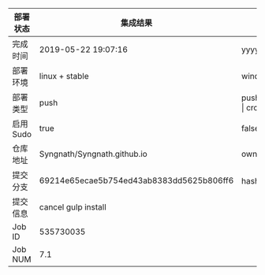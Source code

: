 部署状态 | 集成结果 | 参考值
---|---|---
完成时间 | 2019-05-22 19:07:16 | yyyy-mm-dd hh:mm:ss
部署环境 | linux + stable | window \| linux + stable
部署类型 | push | push \| pull_request \| api \| cron
启用Sudo | true | false \| true
仓库地址 | Syngnath/Syngnath.github.io | owner_name/repo_name
提交分支 | 69214e65ecae5b754ed43ab8383dd5625b806ff6 | hash 16位
提交信息 | cancel gulp install |
Job ID   | 535730035 |
Job NUM  | 7.1 |
